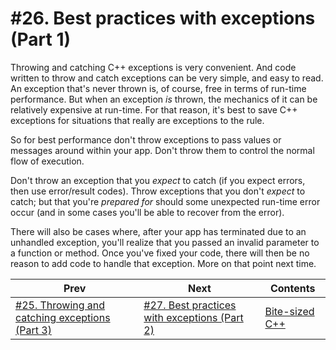 # #26. Best practices with exceptions (Part 1)

Throwing and catching C++ exceptions is very convenient. And code written to throw and catch exceptions can be very simple, and easy to read. An exception that's never thrown is, of course, free in terms of run-time performance. But when an exception *is* thrown, the mechanics of it can be relatively expensive at run-time. For that reason, it's best to save C++ exceptions for situations that really are exceptions to the rule.

So for best performance don't throw exceptions to pass values or messages around within your app. Don't throw them to control the normal flow of execution.

Don't throw an exception that you *expect* to catch (if you expect errors, then use error/result codes). Throw exceptions that you don't *expect* to catch; but that you're *prepared for* should some unexpected run-time error occur (and in some cases you'll be able to recover from the error).

There will also be cases where, after your app has terminated due to an unhandled exception, you'll realize that you passed an invalid parameter to a function or method. Once you've fixed your code, there will then be no reason to add code to handle that exception. More on that point next time.

|Prev|Next|Contents|
|-|-|-|
|[#25. Throwing and catching exceptions (Part 3)](025.md)|[#27. Best practices with exceptions (Part 2)](027.md)|[Bite-sized C++](../README.md)|

